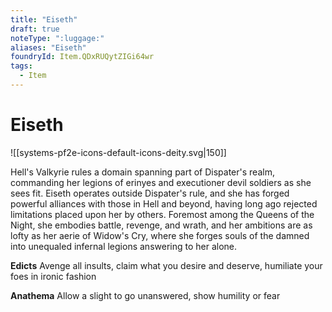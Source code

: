 ```yaml
---
title: "Eiseth"
draft: true
noteType: ":luggage:"
aliases: "Eiseth"
foundryId: Item.QDxRUQytZIGi64wr
tags:
  - Item
---
```


# Eiseth
![[systems-pf2e-icons-default-icons-deity.svg|150]]

Hell's Valkyrie rules a domain spanning part of Dispater's realm, commanding her legions of erinyes and executioner devil soldiers as she sees fit. Eiseth operates outside Dispater's rule, and she has forged powerful alliances with those in Hell and beyond, having long ago rejected limitations placed upon her by others. Foremost among the Queens of the Night, she embodies battle, revenge, and wrath, and her ambitions are as lofty as her aerie of Widow's Cry, where she forges souls of the damned into unequaled infernal legions answering to her alone.

**Edicts** Avenge all insults, claim what you desire and deserve, humiliate your foes in ironic fashion

**Anathema** Allow a slight to go unanswered, show humility or fear
